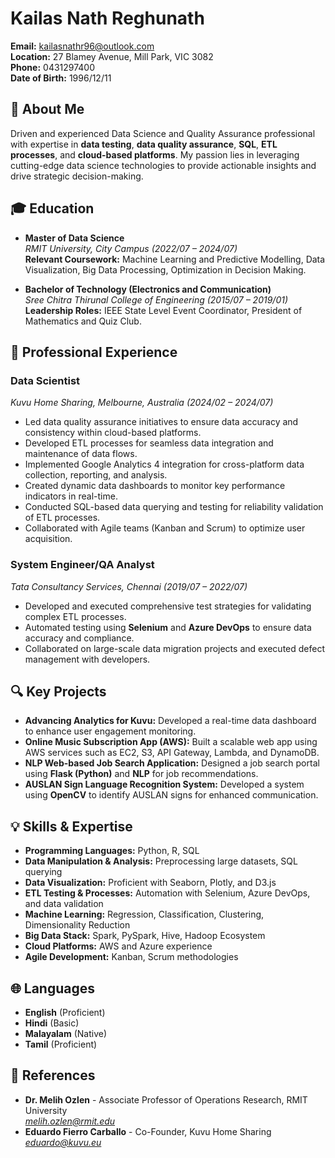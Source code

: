 # Kailas Nath Reghunath

**Email:** kailasnathr96@outlook.com  
**Location:** 27 Blamey Avenue, Mill Park, VIC 3082  
**Phone:** 0431297400  
**Date of Birth:** 1996/12/11

## 🚀 About Me
Driven and experienced Data Science and Quality Assurance professional with expertise in **data testing**, **data quality assurance**, **SQL**, **ETL processes**, and **cloud-based platforms**. My passion lies in leveraging cutting-edge data science technologies to provide actionable insights and drive strategic decision-making.

## 🎓 Education
- **Master of Data Science**  
  *RMIT University, City Campus (2022/07 – 2024/07)*  
  **Relevant Coursework:** Machine Learning and Predictive Modelling, Data Visualization, Big Data Processing, Optimization in Decision Making.

- **Bachelor of Technology (Electronics and Communication)**  
  *Sree Chitra Thirunal College of Engineering (2015/07 – 2019/01)*  
  **Leadership Roles:** IEEE State Level Event Coordinator, President of Mathematics and Quiz Club.

## 💼 Professional Experience
### Data Scientist  
*Kuvu Home Sharing, Melbourne, Australia (2024/02 – 2024/07)*  
- Led data quality assurance initiatives to ensure data accuracy and consistency within cloud-based platforms.
- Developed ETL processes for seamless data integration and maintenance of data flows.
- Implemented Google Analytics 4 integration for cross-platform data collection, reporting, and analysis.
- Created dynamic data dashboards to monitor key performance indicators in real-time.
- Conducted SQL-based data querying and testing for reliability validation of ETL processes.
- Collaborated with Agile teams (Kanban and Scrum) to optimize user acquisition.

### System Engineer/QA Analyst  
*Tata Consultancy Services, Chennai (2019/07 – 2022/07)*  
- Developed and executed comprehensive test strategies for validating complex ETL processes.
- Automated testing using **Selenium** and **Azure DevOps** to ensure data accuracy and compliance.
- Collaborated on large-scale data migration projects and executed defect management with developers.

## 🔍 Key Projects
- **Advancing Analytics for Kuvu:** Developed a real-time data dashboard to enhance user engagement monitoring.
- **Online Music Subscription App (AWS):** Built a scalable web app using AWS services such as EC2, S3, API Gateway, Lambda, and DynamoDB.
- **NLP Web-based Job Search Application:** Designed a job search portal using **Flask (Python)** and **NLP** for job recommendations.
- **AUSLAN Sign Language Recognition System:** Developed a system using **OpenCV** to identify AUSLAN signs for enhanced communication.

## 💡 Skills & Expertise
- **Programming Languages:** Python, R, SQL  
- **Data Manipulation & Analysis:** Preprocessing large datasets, SQL querying  
- **Data Visualization:** Proficient with Seaborn, Plotly, and D3.js  
- **ETL Testing & Processes:** Automation with Selenium, Azure DevOps, and data validation  
- **Machine Learning:** Regression, Classification, Clustering, Dimensionality Reduction  
- **Big Data Stack:** Spark, PySpark, Hive, Hadoop Ecosystem  
- **Cloud Platforms:** AWS and Azure experience  
- **Agile Development:** Kanban, Scrum methodologies

## 🌐 Languages
- **English** (Proficient)  
- **Hindi** (Basic)  
- **Malayalam** (Native)  
- **Tamil** (Proficient)

## 📜 References
- **Dr. Melih Ozlen** - Associate Professor of Operations Research, RMIT University  
  *melih.ozlen@rmit.edu*  
- **Eduardo Fierro Carballo** - Co-Founder, Kuvu Home Sharing  
  *eduardo@kuvu.eu*


